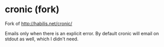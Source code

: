 # cronic (fork)

Fork of http://habilis.net/cronic/

Emails only when there is an explicit error. By default cronic will email on stdout as well, which I didn't need.
